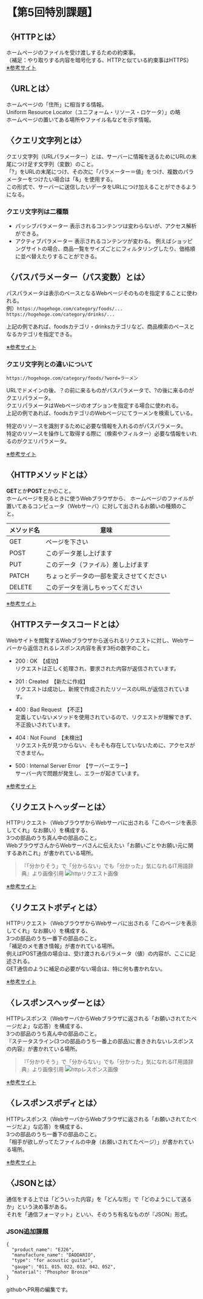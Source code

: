 # 【第5回特別課題】
## 〈HTTPとは〉
ホームページのファイルを受け渡しするための約束事。  
（補足：やり取りする内容を暗号化する、HTTPと似ている約束事はHTTPS）  
[※参考サイト](https://wa3.i-3-i.info/word165.html)

## 〈URLとは〉
ホームページの「住所」に相当する情報。  
Uniform Resource Locator（ユニフォーム・リソース・ロケータ）」の略  
ホームページの置いてある場所やファイル名などを示す情報。

## 〈クエリ文字列とは〉
クエリ文字列（URLパラメーター）とは、サーバーに情報を送るためにURLの末尾につけ足す文字列（変数）のこと。  
「?」をURLの末尾につけ、その次に「パラメーター＝値」をつけ、複数のパラメーターをつけたい場合は「&」を使用する。  
この形式で、サーバーに送信したいデータをURLにつけ加えることができるようになる。  

### クエリ文字列は二種類
* パッシブパラメーター
表示されるコンテンツは変わらないが、アクセス解析ができる。
* アクティブパラメーター
表示されるコンテンツが変わる。
例えばショッピングサイトの場合、商品一覧をサイズごとにフィルタリングしたり、価格順に並べ替えたりすることができる。

## 〈パスパラメーター（パス変数）とは〉
パスパラメータは表示のベースとなるWebページそのものを指定することに使われる。  
例）`https://hogehoge.com/category/foods/...`  
`https://hogehoge.com/category/drinks/...`  

上記の例であれば、foodsカテゴリ・drinksカテゴリなど、商品検索のベースとなるカテゴリを指定できる。

[※参考サイト](https://buuuuuuun3939.hatenablog.com/entry/2022/05/18/130147)

### クエリ文字列との違いについて
`https://hogehoge.com/category/foods/?word=ラーメン`  

URLでドメインの後、？の前に来るものがパスパラメータで、?の後に来るのがクエリパラメータ。  
クエリパラメータはWebページのオプションを指定する場合に使われる。  
上記の例であれば、foodsカテゴリのWebページにてラーメンを検索している。  

特定のリソースを識別するために必要な情報を入れるのがパスパラメータ。  
特定のリソースを操作して取得する際に（検索やフィルター）必要な情報をいれるのがクエリパラメータ。  

[※参考サイト](https://buuuuuuun3939.hatenablog.com/entry/2022/05/18/130147)

## 〈HTTPメソッドとは〉
**GET**とか**POST**とかのこと。  
ホームページを見るときに使うWebブラウザから、
ホームページのファイルが置いてあるコンピュータ（Webサーバ）に対して出されるお願いの種類のこと。

| メソッド名 | 意味 |
| ---- | ---- |
| GET | ページを下さい |
| POST | このデータ差し上げます |
| PUT | このデータ（ファイル）差し上げます |
| PATCH | ちょっとデータの一部を変えさせてください |
| DELETE | このデータを消しちゃってください |

[※参考サイト](https://wa3.i-3-i.info/word11405.html)

## 〈HTTPステータスコードとは〉
Webサイトを閲覧するWebブラウザから送られるリクエストに対し、Webサーバーから返信されるレスポンス内容を表す3桁の数字のこと。

* 200 : OK　【成功】  
リクエストは正しく処理され、要求された内容が返信されています。
* 201 : Created　【新たに作成】  
リクエストは成功し、新規で作成されたリソースのURLが返信されています。

* 400 : Bad Request　【不正】  
定義していないメソッドを使用されているので、リクエストが理解できず、不正扱いされています。

* 404 : Not Found　【未検出】  
リクエスト先が見つからない、そもそも存在していないために、アクセスができません。

* 500 : Internal Server Error　【サーバーエラー】  
サーバー内で問題が発生し、エラーが起きています。

[※参考サイト](https://digital-marketing.jp/seo/http-status-code/)

## 〈リクエストヘッダーとは〉
HTTPリクエスト（WebブラウザからWebサーバに出される「このページを表示してくれ」なお願い）を構成する、   
3つの部品のうち真ん中の部品のこと。   
WebブラウザさんからWebサーバさんに伝えたい「お願いごとやお願い元に関するあれこれ」が書かれている場所。

> 『「分かりそう」で「分からない」でも「分かった」気になれるIT用語辞典』より画像引用
![httpリクエスト画像](https://github.com/Chaconine14/helloworld_PR/assets/145889898/15986271-93dc-48eb-babc-1f4a560e6bb7)


[※参考サイト](https://wa3.i-3-i.info/word1844.html)

## 〈リクエストボディとは〉
HTTPリクエスト（WebブラウザからWebサーバに出される「このページを表示してくれ」なお願い）を構成する、   
3つの部品のうち一番下の部品のこと。  
「補足のメモ書き情報」が書かれている場所。  
例えばPOST通信の場合は、受け渡されるパラメータ（値）の内容が、ここに記述される。  
GET通信のように補足の必要がない場合は、特に何も書かれない。

[※参考サイト](https://wa3.i-3-i.info/word1845.html)

## 〈レスポンスヘッダーとは〉
HTTPレスポンス（WebサーバからWebブラウザに返される「お願いされてたページだよ」な応答）を構成する、   
3つの部品のうち真ん中の部品のこと。   
『ステータスライン(3つの部品のうち一番上の部品)に書ききれないレスポンスの内容』が書かれている場所。 

> 『「分かりそう」で「分からない」でも「分かった」気になれるIT用語辞典』より画像引用
![httpレスポンス画像](https://github.com/Chaconine14/helloworld_PR/assets/145889898/2fbe77c1-17b3-4c16-bf69-4a7c73ccd5df)

[※参考サイト](https://wa3.i-3-i.info/word1847.html)

## 〈レスポンスボディとは〉
HTTPレスポンス（WebサーバからWebブラウザに返される「お願いされてたページだよ」な応答）を構成する、  
3つの部品のうち一番下の部品のこと。  
「相手が欲しがってたファイルの中身（お願いされてたページ）」が書かれている場所。  

[※参考サイト](https://wa3.i-3-i.info/word1848.html)

## 〈JSONとは〉
通信をする上では「どういった内容」を「どんな形」で「どのようにして送るか」という決め事がある。   
それを「通信フォーマット」といい、そのうち有名なものが『JSON』形式。   

### JSON追加課題

```
{
  "product_name": "EJ26",
  "manufacture_name": "DADDARIO",
  "type": "for acoustic guitar",
  "gauge": "011、015、022、032、042、052",
  "material": "Phosphor Bronze"
}
```

githubへPR用の編集です。
